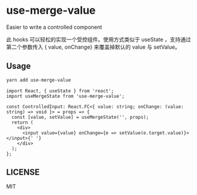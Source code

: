# use-merge-value

Easier to write a controlled component

此 hooks 可以轻松的实现一个受控组件。使用方式类似于 useState ，支持通过第二个参数传入 { value, onChange} 来覆盖掉默认的 value 与 setValue。

## Usage

```sh
yarn add use-merge-value
```

```tsx
import React, { useState } from 'react';
import useMergeState from 'use-merge-value';

const ControlledInput: React.FC<{ value: string; onChange: (value: string) => void }> = props => {
  const [value, setValue] = useMergeState('', props);
  return (
    <div>
      <input value={value} onChange={e => setValue(e.target.value)}></input>{' '}
    </div>
  );
};
```

## LICENSE

MIT

